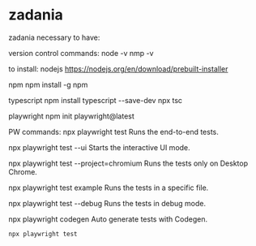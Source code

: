 # zadania
zadania
necessary to have:

version control commands:
node -v
nmp -v

to install:
nodejs
https://nodejs.org/en/download/prebuilt-installer

npm
npm install -g npm

typescript
npm install typescript --save-dev
npx tsc

playwright
npm init playwright@latest

PW commands:
  npx playwright test
    Runs the end-to-end tests.

  npx playwright test --ui
    Starts the interactive UI mode.

  npx playwright test --project=chromium
    Runs the tests only on Desktop Chrome.

  npx playwright test example
    Runs the tests in a specific file.

  npx playwright test --debug
    Runs the tests in debug mode.

  npx playwright codegen
    Auto generate tests with Codegen.

    npx playwright test